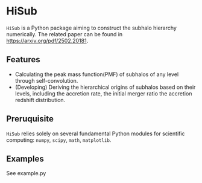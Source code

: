 # HiSub
`HiSub` is a Python package aiming to construct the subhalo hierarchy numerically. The related paper can be found in https://arxiv.org/pdf/2502.20181. 

## Features
- Calculating the peak mass function(PMF) of subhalos of any level through self-convolution.
- (Developing) Deriving the hierarchical origins of subhalos based on their levels, including the accretion rate, the initial merger ratio
  the accretion redshift distribution. 
## Preruquisite
`HiSub` relies solely on several fundamental Python modules for scientific computing:  `numpy`, `scipy`, `math`, `matplotlib`.

## Examples
See example.py
